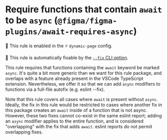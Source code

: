 # Require functions that contain `await` to be `async` (`@figma/figma-plugins/await-requires-async`)

💼 This rule is enabled in the ⚡ `dynamic-page` config.

🔧 This rule is automatically fixable by the [`--fix` CLI option](https://eslint.org/docs/latest/user-guide/command-line-interface#--fix).

<!-- end auto-generated rule header -->

This rule requires that functions containing the `await` keyword be marked
`async`. It's quite a bit more generic than we want for this rule package, and
overlaps with a feature already present in the VSCode TypeScript extension.
Nevertheless, we offer it so that we can add `async` modifiers to functions via
a full-file autofix (e.g. eslint --fix).

Note that this rule covers all cases where `await` is present without `async`.
Ideally, the fix in this rule would be restricted to cases where another fix in
this package creates an `await` inside of a function that is not async. However,
these two fixes cannot co-exist in the same eslint report; adding an `async`
modifier applies to the entire function, and is considered "overlapping" with
the fix that adds `await`. eslint reports do not permit overlapping fixes.
